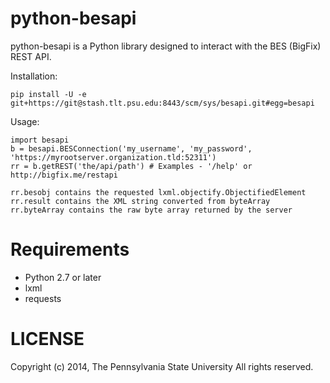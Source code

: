 python-besapi
======

python-besapi is a Python library designed to interact with the BES (BigFix) REST API.

Installation:

    pip install -U -e git+https://git@stash.tlt.psu.edu:8443/scm/sys/besapi.git#egg=besapi


Usage:
    
    import besapi
    b = besapi.BESConnection('my_username', 'my_password', 'https://myrootserver.organization.tld:52311')
    rr = b.getREST('the/api/path') # Examples - '/help' or http://bigfix.me/restapi
    
    rr.besobj contains the requested lxml.objectify.ObjectifiedElement
    rr.result contains the XML string converted from byteArray
    rr.byteArray contains the raw byte array returned by the server
    

Requirements
============

- Python 2.7 or later
- lxml
- requests


LICENSE
=======
Copyright (c) 2014, The Pennsylvania State University
All rights reserved.